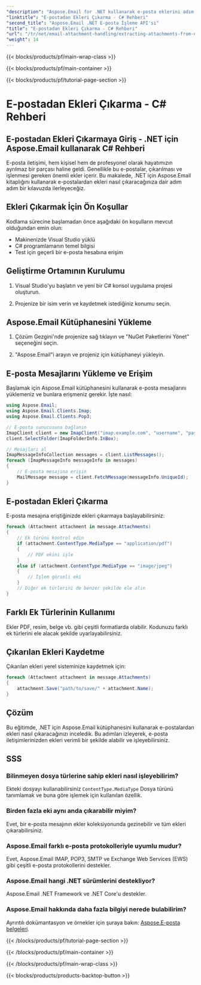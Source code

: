 ```yaml
---
"description": "Aspose.Email for .NET kullanarak e-posta eklerini adım adım çıkarmayı öğrenin. Çeşitli formatları işleyin ve kolaylıkla kaydedin."
"linktitle": "E-postadan Ekleri Çıkarma - C# Rehberi"
"second_title": "Aspose.Email .NET E-posta İşleme API'si"
"title": "E-postadan Ekleri Çıkarma - C# Rehberi"
"url": "/tr/net/email-attachment-handling/extracting-attachments-from-email-csharp-walkthrough/"
"weight": 14
---
```


{{< blocks/products/pf/main-wrap-class >}}

{{< blocks/products/pf/main-container >}}

{{< blocks/products/pf/tutorial-page-section >}}

# E-postadan Ekleri Çıkarma - C# Rehberi


## E-postadan Ekleri Çıkarmaya Giriş - .NET için Aspose.Email kullanarak C# Rehberi

E-posta iletişimi, hem kişisel hem de profesyonel olarak hayatımızın ayrılmaz bir parçası haline geldi. Genellikle bu e-postalar, çıkarılması ve işlenmesi gereken önemli ekler içerir. Bu makalede, .NET için Aspose.Email kitaplığını kullanarak e-postalardan ekleri nasıl çıkaracağınıza dair adım adım bir kılavuzda ilerleyeceğiz.

## Ekleri Çıkarmak İçin Ön Koşullar

Kodlama sürecine başlamadan önce aşağıdaki ön koşulların mevcut olduğundan emin olun:

- Makinenizde Visual Studio yüklü
- C# programlamanın temel bilgisi
- Test için geçerli bir e-posta hesabına erişim

## Geliştirme Ortamının Kurulumu

1. Visual Studio'yu başlatın ve yeni bir C# konsol uygulama projesi oluşturun.

2. Projenize bir isim verin ve kaydetmek istediğiniz konumu seçin.

## Aspose.Email Kütüphanesini Yükleme

1. Çözüm Gezgini'nde projenize sağ tıklayın ve "NuGet Paketlerini Yönet" seçeneğini seçin.

2. "Aspose.Email"i arayın ve projeniz için kütüphaneyi yükleyin.

## E-posta Mesajlarını Yükleme ve Erişim

Başlamak için Aspose.Email kütüphanesini kullanarak e-posta mesajlarını yüklemeniz ve bunlara erişmeniz gerekir. İşte nasıl:

```csharp
using Aspose.Email;
using Aspose.Email.Clients.Imap;
using Aspose.Email.Clients.Pop3;

// E-posta sunucusuna bağlanın
ImapClient client = new ImapClient("imap.example.com", "username", "password");
client.SelectFolder(ImapFolderInfo.InBox);

// Mesajları al
ImapMessageInfoCollection messages = client.ListMessages();
foreach (ImapMessageInfo messageInfo in messages)
{
    // E-posta mesajına erişin
    MailMessage message = client.FetchMessage(messageInfo.UniqueId);
}
```

## E-postadan Ekleri Çıkarma

E-posta mesajına eriştiğinizde ekleri çıkarmaya başlayabilirsiniz:

```csharp
foreach (Attachment attachment in message.Attachments)
{
    // Ek türünü kontrol edin
    if (attachment.ContentType.MediaType == "application/pdf")
    {
        // PDF ekini işle
    }
    else if (attachment.ContentType.MediaType == "image/jpeg")
    {
        // İşlem görseli eki
    }
    // Diğer ek türlerini de benzer şekilde ele alın
}
```

## Farklı Ek Türlerinin Kullanımı

Ekler PDF, resim, belge vb. gibi çeşitli formatlarda olabilir. Kodunuzu farklı ek türlerini ele alacak şekilde uyarlayabilirsiniz.

## Çıkarılan Ekleri Kaydetme

Çıkarılan ekleri yerel sisteminize kaydetmek için:

```csharp
foreach (Attachment attachment in message.Attachments)
{
    attachment.Save("path/to/save/" + attachment.Name);
}
```

## Çözüm

Bu eğitimde, .NET için Aspose.Email kütüphanesini kullanarak e-postalardan ekleri nasıl çıkaracağınızı inceledik. Bu adımları izleyerek, e-posta iletişimlerinizden ekleri verimli bir şekilde alabilir ve işleyebilirsiniz.

## SSS

### Bilinmeyen dosya türlerine sahip ekleri nasıl işleyebilirim?

Ekteki dosyayı kullanabilirsiniz `ContentType.MediaType` Dosya türünü tanımlamak ve buna göre işlemek için kullanılan özellik.

### Birden fazla eki aynı anda çıkarabilir miyim?

Evet, bir e-posta mesajının ekler koleksiyonunda gezinebilir ve tüm ekleri çıkarabilirsiniz.

### Aspose.Email farklı e-posta protokolleriyle uyumlu mudur?

Evet, Aspose.Email IMAP, POP3, SMTP ve Exchange Web Services (EWS) gibi çeşitli e-posta protokollerini destekler.

### Aspose.Email hangi .NET sürümlerini destekliyor?

Aspose.Email .NET Framework ve .NET Core'u destekler.

### Aspose.Email hakkında daha fazla bilgiyi nerede bulabilirim?

Ayrıntılı dokümantasyon ve örnekler için şuraya bakın: [Aspose.E-posta belgeleri](https://reference.aspose.com/email/net/).

{{< /blocks/products/pf/tutorial-page-section >}}

{{< /blocks/products/pf/main-container >}}

{{< /blocks/products/pf/main-wrap-class >}}

{{< blocks/products/products-backtop-button >}}